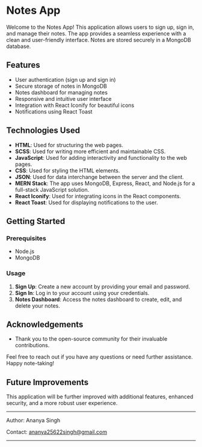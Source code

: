 # Notes App

Welcome to the Notes App! This application allows users to sign up, sign in, and manage their notes. The app provides a seamless experience with a clean and user-friendly interface. Notes are stored securely in a MongoDB database.

## Features

- User authentication (sign up and sign in)
- Secure storage of notes in MongoDB
- Notes dashboard for managing notes
- Responsive and intuitive user interface
- Integration with React Iconify for beautiful icons
- Notifications using React Toast

## Technologies Used

- **HTML**: Used for structuring the web pages.
- **SCSS**: Used for writing more efficient and maintainable CSS.
- **JavaScript**: Used for adding interactivity and functionality to the web pages.
- **CSS**: Used for styling the HTML elements.
- **JSON**: Used for data interchange between the server and the client.
- **MERN Stack**: The app uses MongoDB, Express, React, and Node.js for a full-stack JavaScript solution.
- **React Iconify**: Used for integrating icons in the React components.
- **React Toast**: Used for displaying notifications to the user.

## Getting Started

### Prerequisites

- Node.js
- MongoDB

### Usage

1. **Sign Up**: Create a new account by providing your email and password.
2. **Sign In**: Log in to your account using your credentials.
3. **Notes Dashboard**: Access the notes dashboard to create, edit, and delete your notes.

## Acknowledgements

- Thank you to the open-source community for their invaluable contributions.

Feel free to reach out if you have any questions or need further assistance. Happy note-taking!

## Future Improvements

This application will be further improved with additional features, enhanced security, and a more robust user experience.

---

Author: Ananya Singh

Contact: ananya25622singh@gmail.com

---
